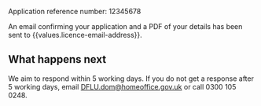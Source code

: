 Application reference number: 12345678

An email confirming your application and a PDF of your details has been sent to {{values.licence-email-address}}.

## What happens next

We aim to respond within 5 working days. If you do not get a response after 5 working days, email <a href="mailto:DFLU.dom@homeoffice.gov.uk" class="govuk-link">DFLU.dom@homeoffice.gov.uk</a> or call 0300 105 0248.